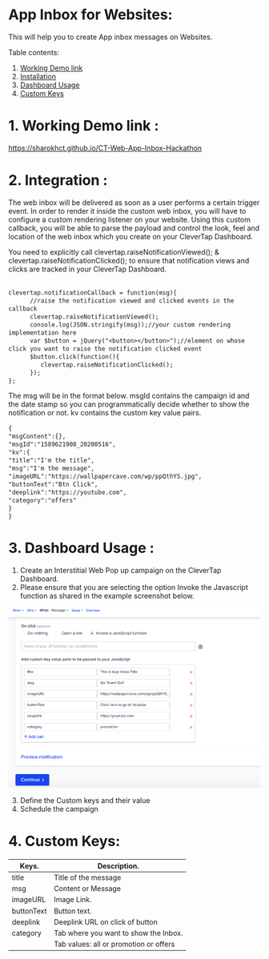 # App Inbox for Websites:

This will help you to create App inbox messages on Websites.

Table contents:
1. [Working Demo link](https://github.com/sharokhCT/CT-Web-App-Inbox-Hackathon#1-working-demo-link-)
2. [Installation](https://github.com/sharokhCT/CT-Web-App-Inbox-Hackathon#2-integration-)
3. [Dashboard Usage](https://github.com/sharokhCT/CT-Web-App-Inbox-Hackathon#3-dashboard-usage-)
4. [Custom Keys](https://github.com/sharokhCT/CT-Web-App-Inbox-Hackathon#4-custom-keys)

# 1. Working Demo link :
https://sharokhct.github.io/CT-Web-App-Inbox-Hackathon

# 2. Integration :

The web inbox will be delivered as soon as a user performs a certain trigger event. In order to render it inside the custom web inbox, you will have to configure a custom rendering listener on your website.
Using this custom callback, you will be able to parse the payload and control the look, feel and location of the web inbox which you create on your CleverTap Dashboard.

You need to explicitly call clevertap.raiseNotificationViewed(); & clevertap.raiseNotificationClicked(); to ensure that notification views and clicks are tracked in your CleverTap Dashboard.

```

clevertap.notificationCallback = function(msg){
      //raise the notification viewed and clicked events in the callback
      clevertap.raiseNotificationViewed();
      console.log(JSON.stringify(msg));//your custom rendering implementation here
      var $button = jQuery("<button></button>");//element on whose click you want to raise the notification clicked event
      $button.click(function(){
         clevertap.raiseNotificationClicked();
      });
};
```


The msg will be in the format below. msgId contains the campaign id and the date stamp so you can programmatically decide whether to show the notification or not. kv contains the custom key value pairs.

```
{
"msgContent":{},
"msgId":"1589621908_20200516",
"kv":{
"title":"I'm the title",
"msg":"I'm the message",
"imageURL":"https://wallpapercave.com/wp/ppQthYS.jpg",
"buttonText":"Btn Click",
"deeplink":"https://youtube.com",
"category":"offers"
}
}

```





# 3. Dashboard Usage :

 1. Create an Interstitial Web Pop up campaign on the CleverTap Dashboard.
 2. Please ensure that you are selecting the option Invoke the Javascript function as shared in the example screenshot below.

![altimage](https://github.com/AkhilRavindran01/hello-world/blob/master/Screenshot%202020-05-16%20at%207.40.03%20PM.png)



3. Define the Custom keys and their value
4. Schedule the campaign









# 4. Custom Keys:




| Keys.         | Description.                          |
| ------------- | ------------------------------------- |
| title         | Title of the message                  |
| msg           | Content or Message                    |
| imageURL      | Image Link.                           |
| buttonText    | Button text.                          |
| deeplink      | Deeplink URL on click of button       |
| category      | Tab where you want to show the Inbox. |
|               | Tab values: all or promotion or offers|






